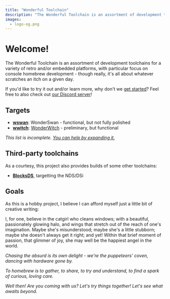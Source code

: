 ```yaml
---
title: "Wonderful Toolchain"
description: "The Wonderful Toolchain is an assortment of development toolchains for retro and/or embedded platforms."
images:
  - logo-og.png
---
```


# Welcome!

The Wonderful Toolchain is an assortment of development toolchains for a variety of retro and/or embedded platforms, with particular focus on console homebrew development - though really, it's all about whatever scratches an itch on a given day.

If you'd like to try it out and/or learn more, why don't we [get started](/docs/getting-started)? Feel free to also check out [our Discord server](https://discord.gg/CR7MCZNurp)!

## Targets

* **[wswan](/docs/target/wswan)**: WonderSwan - functional, but not fully polished
* **[wwitch](/docs/target/wswan#wonderwitch)**: [WonderWitch](http://wonderwitch.qute.co.jp/) - preliminary, but functional

*This list is incomplete. [You can help by expanding it.](https://github.com/WonderfulToolchain)*

## Third-party toolchains

As a courtesy, this project also provides builds of some other toolchains:

* **[BlocksDS](https://github.com/blocksds/sdk)**, targetting the NDS/DSi

## Goals

As this is a hobby project, I believe I can afford myself just a little bit of creative writing:

I, for one, believe in the catgirl who cleans windows; with a beautiful, passionately glowing halo,
and wings that stretch out of the reach of one's imagination. Maybe she's misunderstood; maybe she's
a little stubborn; maybe she doesn't always get it right; and yet! Within that brief
moment of passion, that glimmer of joy, she may well be the happiest angel in the world.

*Chasing the absurd is its own delight - we're the puppeteers' coven, dancing with hardware gone by.*

*To homebrew is to gather, to share, to try and understand, to find a spark of curious, loving care.*

*Well then! Are you coming with us? Let's try things together! Let's see what awaits beyond.*
